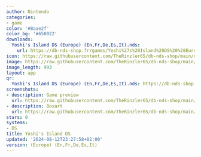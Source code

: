 ```yaml
---
author: Nintendo
categories:
- game
color: '#8aae2f'
color_bg: '#658022'
downloads:
  Yoshi's Island DS (Europe) (En,Fr,De,Es,It).nds:
    url: https://db-nds-shop.fr/games/Yoshi%27s%20Island%20DS%20%28Europe%29%20%28En%2CFr%2CDe%2CEs%2CIt%29.nds
icon: https://raw.githubusercontent.com/TheRinzler65/db-nds-shop/main/docs/assets/images/icons/yoshisisland.png
image: https://raw.githubusercontent.com/TheRinzler65/db-nds-shop/main/docs/assets/images/icons/yoshisisland.png
image_length: 993
layout: app
qr:
  Yoshi's Island DS (Europe) (En,Fr,De,Es,It).nds: https://db-nds-shop.fr/assets/images/qr/yoshis-island-ds-europe-enfrdeesit-nds.png
screenshots:
- description: Game preview
  url: https://raw.githubusercontent.com/TheRinzler65/db-nds-shop/main/docs/assets/images/screenshots/yoshisisland/yoshisisland.png
- description: Boxart
  url: https://raw.githubusercontent.com/TheRinzler65/db-nds-shop/main/docs/assets/images/boxart/Yoshi's%20Island%20DS%20(Europe)%20(En%2CFr%2CDe%2CEs%2CIt).nds.png
stars: 0
systems:
- DS
title: Yoshi's Island DS
updated: '2024-08-12T23:27:58+02:00'
version: (Europe) (En,Fr,De,Es,It)
---
```

